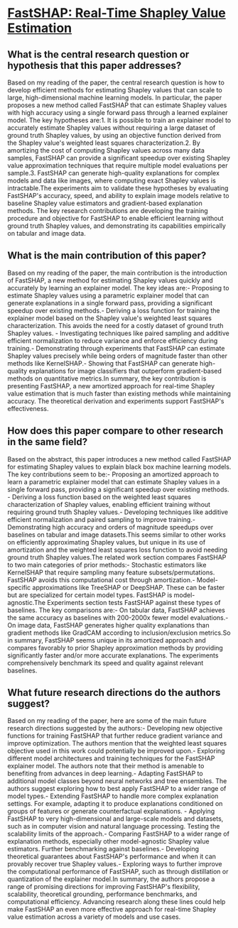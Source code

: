 # [FastSHAP: Real-Time Shapley Value Estimation](https://arxiv.org/abs/2107.07436)

## What is the central research question or hypothesis that this paper addresses?

Based on my reading of the paper, the central research question is how to develop efficient methods for estimating Shapley values that can scale to large, high-dimensional machine learning models. In particular, the paper proposes a new method called FastSHAP that can estimate Shapley values with high accuracy using a single forward pass through a learned explainer model. The key hypotheses are:1. It is possible to train an explainer model to accurately estimate Shapley values without requiring a large dataset of ground truth Shapley values, by using an objective function derived from the Shapley value's weighted least squares characterization.2. By amortizing the cost of computing Shapley values across many data samples, FastSHAP can provide a significant speedup over existing Shapley value approximation techniques that require multiple model evaluations per sample.3. FastSHAP can generate high-quality explanations for complex models and data like images, where computing exact Shapley values is intractable.The experiments aim to validate these hypotheses by evaluating FastSHAP's accuracy, speed, and ability to explain image models relative to baseline Shapley value estimators and gradient-based explanation methods. The key research contributions are developing the training procedure and objective for FastSHAP to enable efficient learning without ground truth Shapley values, and demonstrating its capabilities empirically on tabular and image data.


## What is the main contribution of this paper?

Based on my reading of the paper, the main contribution is the introduction of FastSHAP, a new method for estimating Shapley values quickly and accurately by learning an explainer model. The key ideas are:- Proposing to estimate Shapley values using a parametric explainer model that can generate explanations in a single forward pass, providing a significant speedup over existing methods.- Deriving a loss function for training the explainer model based on the Shapley value's weighted least squares characterization. This avoids the need for a costly dataset of ground truth Shapley values. - Investigating techniques like paired sampling and additive efficient normalization to reduce variance and enforce efficiency during training.- Demonstrating through experiments that FastSHAP can estimate Shapley values precisely while being orders of magnitude faster than other methods like KernelSHAP.- Showing that FastSHAP can generate high-quality explanations for image classifiers that outperform gradient-based methods on quantitative metrics.In summary, the key contribution is presenting FastSHAP, a new amortized approach for real-time Shapley value estimation that is much faster than existing methods while maintaining accuracy. The theoretical derivation and experiments support FastSHAP's effectiveness.


## How does this paper compare to other research in the same field?

Based on the abstract, this paper introduces a new method called FastSHAP for estimating Shapley values to explain black box machine learning models. The key contributions seem to be:- Proposing an amortized approach to learn a parametric explainer model that can estimate Shapley values in a single forward pass, providing a significant speedup over existing methods. - Deriving a loss function based on the weighted least squares characterization of Shapley values, enabling efficient training without requiring ground truth Shapley values.- Developing techniques like additive efficient normalization and paired sampling to improve training.- Demonstrating high accuracy and orders of magnitude speedups over baselines on tabular and image datasets.This seems similar to other works on efficiently approximating Shapley values, but unique in its use of amortization and the weighted least squares loss function to avoid needing ground truth Shapley values.The related work section compares FastSHAP to two main categories of prior methods:- Stochastic estimators like KernelSHAP that require sampling many feature subsets/permutations. FastSHAP avoids this computational cost through amortization.- Model-specific approximations like TreeSHAP or DeepSHAP. These can be faster but are specialized for certain model types. FastSHAP is model-agnostic.The Experiments section tests FastSHAP against these types of baselines. The key comparisons are:- On tabular data, FastSHAP achieves the same accuracy as baselines with 200-2000x fewer model evaluations.- On image data, FastSHAP generates higher quality explanations than gradient methods like GradCAM according to inclusion/exclusion metrics.So in summary, FastSHAP seems unique in its amortized approach and compares favorably to prior Shapley approximation methods by providing significantly faster and/or more accurate explanations. The experiments comprehensively benchmark its speed and quality against relevant baselines.


## What future research directions do the authors suggest?

Based on my reading of the paper, here are some of the main future research directions suggested by the authors:- Developing new objective functions for training FastSHAP that further reduce gradient variance and improve optimization. The authors mention that the weighted least squares objective used in this work could potentially be improved upon.- Exploring different model architectures and training techniques for the FastSHAP explainer model. The authors note that their method is amenable to benefiting from advances in deep learning.- Adapting FastSHAP to additional model classes beyond neural networks and tree ensembles. The authors suggest exploring how to best apply FastSHAP to a wider range of model types.- Extending FastSHAP to handle more complex explanation settings. For example, adapting it to produce explanations conditioned on groups of features or generate counterfactual explanations. - Applying FastSHAP to very high-dimensional and large-scale models and datasets, such as in computer vision and natural language processing. Testing the scalability limits of the approach.- Comparing FastSHAP to a wider range of explanation methods, especially other model-agnostic Shapley value estimators. Further benchmarking against baselines.- Developing theoretical guarantees about FastSHAP's performance and when it can provably recover true Shapley values.- Exploring ways to further improve the computational performance of FastSHAP, such as through distillation or quantization of the explainer model.In summary, the authors propose a range of promising directions for improving FastSHAP's flexibility, scalability, theoretical grounding, performance benchmarks, and computational efficiency. Advancing research along these lines could help make FastSHAP an even more effective approach for real-time Shapley value estimation across a variety of models and use cases.
